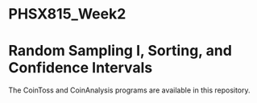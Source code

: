 # PHSX815_Week2

# Random Sampling I, Sorting, and Confidence Intervals

The CoinToss and CoinAnalysis programs are available in this repository.
